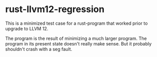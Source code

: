 # rust-llvm12-regression

This is a minimized test case for a rust-program that worked prior to upgrade to LLVM 12.

The program is the result of minimizing a much larger program. The program in its present state doesn't really make sense. But it probably shouldn't crash with a seg fault.


